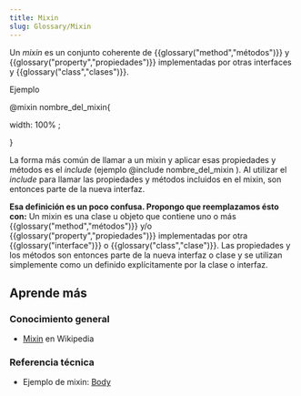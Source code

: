 ```yaml
---
title: Mixin
slug: Glossary/Mixin
---
```


Un _mixin_ es un conjunto coherente de {{glossary("method","métodos")}} y {{glossary("property","propiedades")}} implementadas por otras interfaces y {{glossary("class","clases")}}.

Ejemplo

@mixin nombre_del_mixin{

width: 100% ;

}

La forma más común de llamar a un mixin y aplicar esas propiedades y métodos es el _include_ (ejemplo @include nombre_del_mixin ). Al utilizar el _include_ para llamar las propiedades y métodos incluidos en el mixin, son entonces parte de la nueva interfaz.

<p class="hidden"><strong>Esa definición es un poco confusa. Propongo que reemplazamos ésto con:</strong> Un mixin es una clase u objeto que contiene uno o más {{glossary("method","métodos")}} y/o {{glossary("property","propiedades")}} implementadas por otra {{glossary("interface")}} o {{glossary("class","clase")}}. Las propiedades y los métodos son entonces parte de la nueva interfaz o clase y se utilizan simplemente como un definido explícitamente por la clase o interfaz.</p>

## Aprende más

### Conocimiento general

- [Mixin](http://es.wikipedia.org/wiki/Mixin) en Wikipedia

### Referencia técnica

- Ejemplo de mixin: [Body](/es/docs/Web/API/Body)

